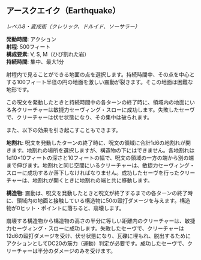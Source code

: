 ## アースクエイク（Earthquake）
*レベル8・変成術（クレリック、ドルイド、ソーサラー）*

**発動時間**: アクション  
**射程**: 500フィート  
**構成要素**: V, S, M（ひび割れた岩）  
**持続時間**: 集中、最大1分

射程内で見ることができる地面の点を選択します。持続時間中、その点を中心とする100フィート半径の円の地面を激しい震動が裂きます。そこの地面は困難な地形です。

この呪文を発動したときと持続時間中の各ターンの終了時に、領域内の地面にいる各クリーチャーは敏捷力セーヴィング・スローに成功します。失敗したセーヴで、クリーチャーは伏せ状態になり、その集中は破られます。

また、以下の効果を引き起こすこともできます。

**地割れ**: 呪文を発動したターンの終了時に、呪文の領域に合計1d6の地割れが開きます。地割れの場所を選択しますが、構造物の下にはできません。各地割れは1d10×10フィートの深さと10フィートの幅で、呪文の領域の一方の端から別の端まで伸びます。地割れと同じ空間にいるクリーチャーは、敏捷力セーヴィング・スローに成功するか落下しなければなりません。成功したセーヴを行ったクリーチャーは、地割れが開くときに地割れの端と共に移動します。

**構造物**: 震動は、呪文を発動したときと呪文が終了するまでの各ターンの終了時に、領域内の地面と接触している構造物に50の殴打ダメージを与えます。構造物が0ヒット・ポイントに落ちると、崩壊します。

崩壊する構造物から構造物の高さの半分に等しい距離内のクリーチャーは、敏捷力セーヴィング・スローに成功します。失敗したセーヴで、クリーチャーは12d6の殴打ダメージを受け、伏せ状態になり、瓦礫に埋もれ、脱出するためにアクションとしてDC20の筋力（運動）判定が必要です。成功したセーヴで、クリーチャーは半分のダメージのみを受けます。